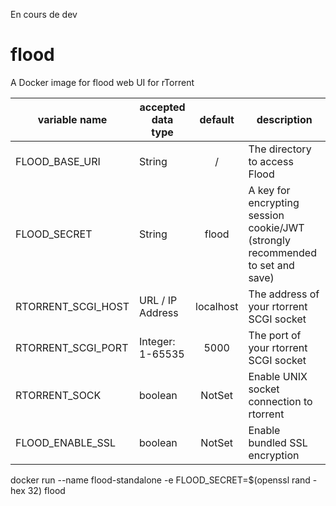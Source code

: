 En cours de dev

# flood
A Docker image for flood web UI for rTorrent

variable name      | accepted data type | default   | description
---                | ---                | :---:     | ---
FLOOD_BASE_URI     | String             | /         | The directory to access Flood
FLOOD_SECRET       | String             | flood     | A key for encrypting session cookie/JWT (strongly recommended to set and save)
RTORRENT_SCGI_HOST | URL / IP Address   | localhost | The address of your rtorrent SCGI socket
RTORRENT_SCGI_PORT | Integer: 1-65535   | 5000      | The port of your rtorrent SCGI socket
RTORRENT_SOCK      | boolean            | NotSet    | Enable UNIX socket connection to rtorrent
FLOOD_ENABLE_SSL   | boolean            | NotSet    | Enable bundled SSL encryption


docker run --name flood-standalone -e FLOOD_SECRET=$(openssl rand -hex 32) flood
